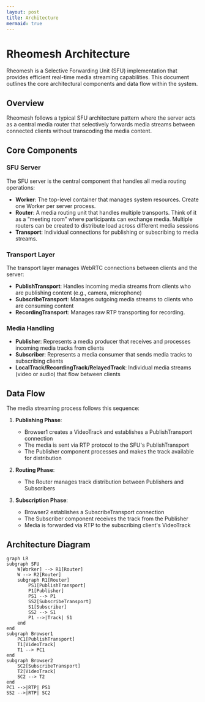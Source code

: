 ```yaml
---
layout: post
title: Architecture
mermaid: true
---
```


# Rheomesh Architecture

Rheomesh is a Selective Forwarding Unit (SFU) implementation that provides efficient real-time media streaming capabilities. This document outlines the core architectural components and data flow within the system.

## Overview

Rheomesh follows a typical SFU architecture pattern where the server acts as a central media router that selectively forwards media streams between connected clients without transcoding the media content.

## Core Components

### SFU Server
The SFU server is the central component that handles all media routing operations:

- **Worker**: The top-level container that manages system resources. Create one Worker per server process.
- **Router**: A media routing unit that handles multiple transports. Think of it as a “meeting room” where participants can exchange media. Multiple routers can be created to distribute load across different media sessions
- **Transport**: Individual connections for publishing or subscribing to media streams.

### Transport Layer
The transport layer manages WebRTC connections between clients and the server:

- **PublishTransport**: Handles incoming media streams from clients who are publishing content (e.g., camera, microphone)
- **SubscribeTransport**: Manages outgoing media streams to clients who are consuming content
- **RecordingTransport**: Manages raw RTP transporting for recording.

### Media Handling
- **Publisher**: Represents a media producer that receives and processes incoming media tracks from clients
- **Subscriber**: Represents a media consumer that sends media tracks to subscribing clients
- **LocalTrack/RecordingTrack/RelayedTrack**: Individual media streams (video or audio) that flow between clients

## Data Flow

The media streaming process follows this sequence:

1. **Publishing Phase**:
   - Browser1 creates a VideoTrack and establishes a PublishTransport connection
   - The media is sent via RTP protocol to the SFU's PublishTransport
   - The Publisher component processes and makes the track available for distribution

2. **Routing Phase**:
   - The Router manages track distribution between Publishers and Subscribers

3. **Subscription Phase**:
   - Browser2 establishes a SubscribeTransport connection
   - The Subscriber component receives the track from the Publisher
   - Media is forwarded via RTP to the subscribing client's VideoTrack

## Architecture Diagram

```mermaid
graph LR
subgraph SFU
    W[Worker] --> R1[Router]
    W --> R2[Router]
    subgraph R1[Router]
        PS1[PublishTransport]
        P1[Publisher]
        PS1 --> P1
        SS2[SubscribeTransport]
        S1[Subscriber]
        SS2 --> S1
        P1 -->|Track| S1
    end
end
subgraph Browser1
    PC1[PublishTransport]
    T1[VideoTrack]
    T1 --> PC1
end
subgraph Browser2
    SC2[SubscribeTransport]
    T2[VideoTrack]
    SC2 --> T2
end
PC1 -->|RTP| PS1
SS2 -->|RTP| SC2
```
